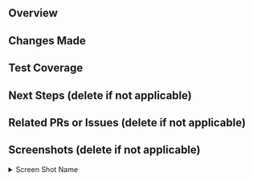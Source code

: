 <!-- IF A SECTION IS NOT APPLICABLE TO YOU, PLEASE DELETE IT!! -->

<!-- Your title should be able to summarize what changes you've made in one sentence. For example: "Improve procedurally generated kitchen layout". -->


## Overview

<!-- Summarize your changes here. -->



## Changes Made

<!-- Include details of what your changes actually are and how it is intended to work. -->



## Test Coverage

<!-- Describe how you tested this feature. Manual testing and/or unit testing. Please include repro steps and/or how to turn the feature on if applicable. -->



## Next Steps (delete if not applicable)

<!-- If this is part of a multi-PR change, please describe what changes you plan on addressing in future PRs. -->



## Related PRs or Issues (delete if not applicable)

<!-- List related PRs against other branches/repositories. -->



## Screenshots (delete if not applicable)

<!-- This could include of screenshots of the new feature / proof that the changes work. -->

<details>

  <summary>Screen Shot Name</summary>


  <!-- Insert file link here. Newlines above and below your link are necessary for this to work. -->
  

</details>